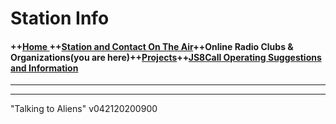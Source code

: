

# Station Info

#### ++[Home ](index.md) ++[Station and Contact On The Air](ontheair.md)++Online Radio Clubs & Organizations(you are here)++[Projects](projects.md)++[JS8Call Operating Suggestions and Information](js8opsuggestions.md)
---


---
  "Talking to Aliens" v042120200900
<!--stackedit_data:
eyJoaXN0b3J5IjpbLTE5MTQ5MTc0NDRdfQ==
-->